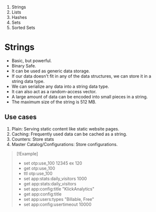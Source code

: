1. Strings
2. Lists
3. Hashes
4. Sets
5. Sorted Sets

# Strings

- Basic, but powerful.
- Binary Safe.
- It can be used as generic data storage.
- If our data doesn't fit in any of the data structures, we can store it in a string data type.
- We can serialize any data into a string data type.
- It can also act as a random-access vector.
- A large amount of data can be encoded into small pieces in a string.
- The maximum size of the string is 512 MB.

## Use cases

1. Plain: Serving static content like static website pages.
2. Caching: Frequently used data can be cached as a string.
3. Counters: Store stats
4. Master Catalog/Configurations: Store configurations.

> [!Example]
> - set otp:use_100 12345 ex 120
> - get otp:use_100
> - ttl otp:use_100
> - set app:stats:daily_visitors 1000
> - get app:stats:daily_visitors
> - set app:config:title "KlickAnalytics"
> - get app:config:title
> - set app:users:types "Billable, Free"
> - set app:config:usertimeout 10000





